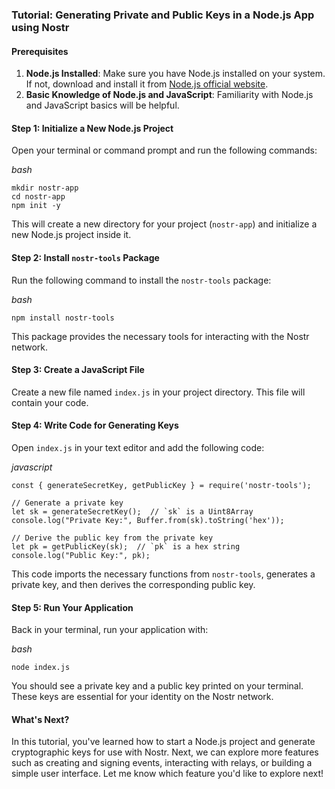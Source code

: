 ### Tutorial: Generating Private and Public Keys in a Node.js App using Nostr

#### Prerequisites

1.  **Node.js Installed**: Make sure you have Node.js installed on your system. If not, download and install it from [Node.js official website](https://nodejs.org/).
2.  **Basic Knowledge of Node.js and JavaScript**: Familiarity with Node.js and JavaScript basics will be helpful.

#### Step 1: Initialize a New Node.js Project

   Open your terminal or command prompt and run the following commands:

*bash*

```
mkdir nostr-app 
cd nostr-app 
npm init -y
```

This will create a new directory for your project (`nostr-app`) and initialize a new Node.js project inside it.

#### Step 2: Install `nostr-tools` Package

   Run the following command to install the `nostr-tools` package:

   *bash*

   `npm install nostr-tools`

   This package provides the necessary tools for interacting with the Nostr network.

#### Step 3: Create a JavaScript File

   Create a new file named `index.js` in your project directory. This file will contain your code.

#### Step 4: Write Code for Generating Keys

   Open `index.js` in your text editor and add the following code:

*javascript*

```
const { generateSecretKey, getPublicKey } = require('nostr-tools');  

// Generate a private key 
let sk = generateSecretKey();  // `sk` is a Uint8Array 
console.log("Private Key:", Buffer.from(sk).toString('hex'));  

// Derive the public key from the private key 
let pk = getPublicKey(sk);  // `pk` is a hex string 
console.log("Public Key:", pk);
```

This code imports the necessary functions from `nostr-tools`, generates a private key, and then derives the corresponding public key.

#### Step 5: Run Your Application

Back in your terminal, run your application with:

*bash*

`node index.js`

You should see a private key and a public key printed on your terminal. These keys are essential for your identity on the Nostr network.

#### What's Next?

In this tutorial, you've learned how to start a Node.js project and generate cryptographic keys for use with Nostr. Next, we can explore more features such as creating and signing events, interacting with relays, or building a simple user interface. Let me know which feature you'd like to explore next!
